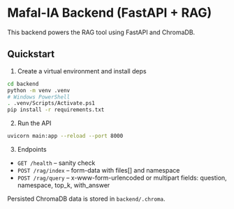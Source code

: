 # Mafal-IA Backend (FastAPI + RAG)

This backend powers the RAG tool using FastAPI and ChromaDB.

## Quickstart

1. Create a virtual environment and install deps

```bash
cd backend
python -m venv .venv
# Windows PowerShell
. .venv/Scripts/Activate.ps1
pip install -r requirements.txt
```

2. Run the API

```bash
uvicorn main:app --reload --port 8000
```

3. Endpoints

- `GET /health` – sanity check
- `POST /rag/index` – form-data with files[] and namespace
- `POST /rag/query` – x-www-form-urlencoded or multipart fields: question, namespace, top_k, with_answer

Persisted ChromaDB data is stored in `backend/.chroma`.
